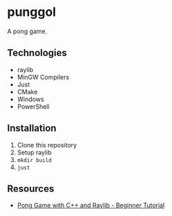 # punggol

A pong game.

## Technologies

- raylib
- MinGW Compilers
- Just
- CMake
- Windows
- PowerShell

## Installation

1. Clone this repository
2. Setup raylib
3. `mkdir build`
4. `just`

## Resources

- [Pong Game with C++ and Raylib - Beginner Tutorial](https://www.youtube.com/watch?v=VLJlTaFvHo4)
